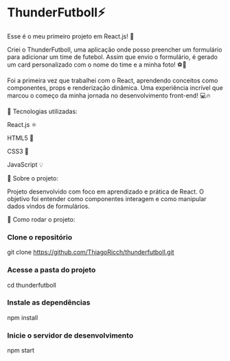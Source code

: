 # ThunderFutboll⚡

Esse é o meu primeiro projeto em React.js! 🚀

Criei o ThunderFutboll, uma aplicação onde posso preencher um formulário para adicionar um time de futebol.
Assim que envio o formulário, é gerado um card personalizado com o nome do time e a minha foto! ⚽📸

Foi a primeira vez que trabalhei com o React, aprendendo conceitos como componentes, props e renderização dinâmica.
Uma experiência incrível que marcou o começo da minha jornada no desenvolvimento front-end! 💻🔥

🧠 Tecnologias utilizadas:

React.js ⚛️

HTML5 🧩

CSS3 🎨

JavaScript 💡

💬 Sobre o projeto:

Projeto desenvolvido com foco em aprendizado e prática de React.
O objetivo foi entender como componentes interagem e como manipular dados vindos de formulários.

🚀 Como rodar o projeto:
### Clone o repositório
git clone https://github.com/ThiagoRicch/thunderfutboll.git

### Acesse a pasta do projeto
cd thunderfutboll

### Instale as dependências
npm install

### Inicie o servidor de desenvolvimento
npm start